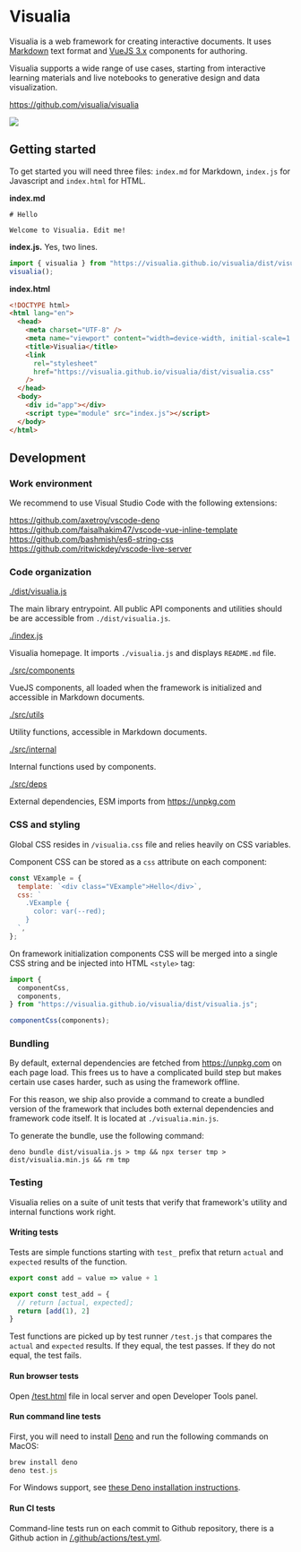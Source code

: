 # Visualia

Visualia is a web framework for creating interactive documents. It uses [Markdown](https://guides.github.com/features/mastering-markdown/) text format and [VueJS 3.x](https://github.com/vuejs/vue-next) components for authoring.

Visualia supports a wide range of use cases, starting from interactive learning materials and live notebooks to generative design and data visualization.

https://github.com/visualia/visualia

![](https://github.com/visualia/visualia/workflows/Test/badge.svg)

## Getting started

To get started you will need three files: `index.md` for Markdown, `index.js` for Javascript and `index.html` for HTML.

**index.md**

```live index
# Hello

Welcome to Visualia. Edit me!
```

**index.js.** Yes, two lines.

```js
import { visualia } from "https://visualia.github.io/visualia/dist/visualia.js";
visualia();
```

**index.html**

```html
<!DOCTYPE html>
<html lang="en">
  <head>
    <meta charset="UTF-8" />
    <meta name="viewport" content="width=device-width, initial-scale=1.0" />
    <title>Visualia</title>
    <link
      rel="stylesheet"
      href="https://visualia.github.io/visualia/dist/visualia.css"
    />
  </head>
  <body>
    <div id="app"></div>
    <script type="module" src="index.js"></script>
  </body>
</html>
```

## Development

### Work environment

We recommend to use Visual Studio Code with the following extensions:

https://github.com/axetroy/vscode-deno
https://github.com/faisalhakim47/vscode-vue-inline-template
https://github.com/bashmish/es6-string-css
https://github.com/ritwickdey/vscode-live-server

### Code organization

[./dist/visualia.js](./dist/visualia.js)

The main library entrypoint. All public API components and utilities should be are accessible from `./dist/visualia.js`.

[./index.js](./index.js)

Visualia homepage. It imports `./visualia.js` and displays `README.md` file.

[./src/components](./src/components)

VueJS components, all loaded when the framework is initialized and accessible in Markdown documents.

[./src/utils](./src/utils)

Utility functions, accessible in Markdown documents.

[./src/internal](./src/utils)

Internal functions used by components.

[./src/deps](./src/deps)

External dependencies, ESM imports from https://unpkg.com

### CSS and styling

Global CSS resides in `/visualia.css` file and relies heavily on CSS variables.

Component CSS can be stored as a `css` attribute on each component:

```js
const VExample = {
  template: `<div class="VExample">Hello</div>`,
  css: `
    .VExample {
      color: var(--red);
    }
  `,
};
```

On framework initialization components CSS will be merged into a single CSS string and be injected into HTML `<style>` tag:

```js
import {
  componentCss,
  components,
} from "https://visualia.github.io/visualia/dist/visualia.js";

componentCss(components);
```

### Bundling

By default, external dependencies are fetched from https://unpkg.com on each page load. This frees us to have a complicated build step but makes certain use cases harder, such as using the framework offline.

For this reason, we ship also provide a command to create a bundled version of the framework that includes both external dependencies and framework code itself. It is located at `./visualia.min.js`.

To generate the bundle, use the following command:

```
deno bundle dist/visualia.js > tmp && npx terser tmp > dist/visualia.min.js && rm tmp
```

### Testing

Visualia relies on a suite of unit tests that verify that framework's utility and internal functions work right.

#### Writing tests

Tests are simple functions starting with `test_` prefix that return `actual` and `expected` results of the function.

```js
export const add = value => value + 1

export const test_add = {
  // return [actual, expected];
  return [add(1), 2]
}
```

Test functions are picked up by test runner `/test.js` that compares the `actual` and `expected` results. If they equal, the test passes. If they do not equal, the test fails.

#### Run browser tests

Open [/test.html](/test.html) file in local server and open Developer Tools panel.

#### Run command line tests

First, you will need to install [Deno](https://deno.land/std/manual.md) and run the following commands on MacOS:

```js
brew install deno
deno test.js
```

For Windows support, see [these Deno installation instructions](https://deno.land/std/manual.md#download-and-install).

#### Run CI tests

Command-line tests run on each commit to Github repository, there is a Github action in [/.github/actions/test.yml](./.github/actions/test.yml).
